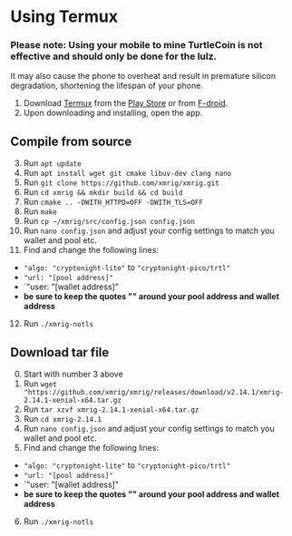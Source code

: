 # Using Termux

### Please note: Using your mobile to mine TurtleCoin is not effective and should only be done for the lulz. 
It may also cause the phone to overheat and result in premature silicon degradation, shortening the lifespan of your phone.

1. Download [Termux](https://termux.com) from the [Play Store](https://play.google.com/store/apps/details?id=com.termux) 
   or from [F-droid](https://f-droid.org/repository/browse/?fdid=com.termux).
2. Upon downloading and installing, open the app.

## Compile from source
3. Run `apt update`
4. Run `apt install wget git cmake libuv-dev clang nano`
5. Run `git clone https://github.com/xmrig/xmrig.git`
6. Run `cd xmrig && mkdir build && cd build`
7. Run `cmake .. -DWITH_HTTPD=OFF -DWITH_TLS=OFF`
8. Run `make`
9. Run `cp ~/xmrig/src/config.json config.json`
10. Run `nano config.json` and adjust your config settings to match you wallet and pool etc.
11. Find and change the following lines:
* `"algo: "cryptonight-lite"` to `"cryptonight-pico/trtl"`
* `"url: "[pool address]"`
* `"user: "[wallet address]"
* **be sure to keep the quotes "" around your pool address and wallet address**
12. Run `./xmrig-notls`

## Download tar file
0. Start with number 3 above
1. Run `wget "https://github.com/xmrig/xmrig/releases/download/v2.14.1/xmrig-2.14.1-xenial-x64.tar.gz`
2. Run `tar xzvf xmrig-2.14.1-xenial-x64.tar.gz`
3. Run `cd xmrig-2.14.1`
4. Run `nano config.json` and adjust your config settings to match you wallet and pool etc.
5. Find and change the following lines:
* `"algo: "cryptonight-lite"` to `"cryptonight-pico/trtl"`
* `"url: "[pool address]"`
* `"user: "[wallet address]"
* **be sure to keep the quotes "" around your pool address and wallet address**
6. Run `./xmrig-notls`




